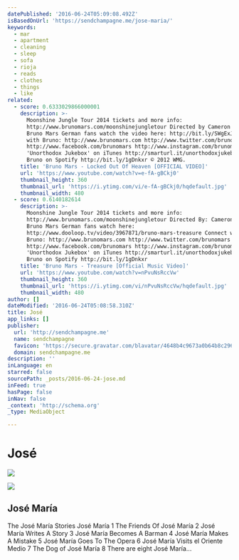 ```yaml
---
datePublished: '2016-06-24T05:09:08.492Z'
isBasedOnUrl: 'https://sendchampagne.me/jose-maria/'
keywords:
  - mar
  - apartment
  - cleaning
  - sleep
  - sofa
  - rioja
  - reads
  - clothes
  - things
  - like
related:
  - score: 0.6333029866000001
    description: >-
      Moonshine Jungle Tour 2014 tickets and more info:
      http://www.brunomars.com/moonshinejungletour Directed by Cameron Duddy &
      Bruno Mars German fans watch the video here: http://bit.ly/SWgExJ Connect
      with Bruno: http://www.brunomars.com http://www.twitter.com/brunomars
      http://www.facebook.com/brunomars http://www.instagram.com/brunomars Get
      'Unorthodox Jukebox' on iTunes http://smarturl.it/unorthodoxjukebox Follow
      Bruno on Spotify http://bit.ly/1gDnkxr © 2012 WMG.
    title: 'Bruno Mars - Locked Out Of Heaven [OFFICIAL VIDEO]'
    url: 'https://www.youtube.com/watch?v=e-fA-gBCkj0'
    thumbnail_height: 360
    thumbnail_url: 'https://i.ytimg.com/vi/e-fA-gBCkj0/hqdefault.jpg'
    thumbnail_width: 480
  - score: 0.6140182614
    description: >-
      Moonshine Jungle Tour 2014 tickets and more info:
      http://www.brunomars.com/moonshinejungletour Directed By: Cameron Duddy &
      Bruno Mars German fans watch here:
      http://www.dooloop.tv/video/3967871/bruno-mars-treasure Connect with
      Bruno: http://www.brunomars.com http://www.twitter.com/brunomars
      http://www.facebook.com/brunomars http://www.instagram.com/brunomars Get
      'Unorthodox Jukebox' on iTunes http://smarturl.it/unorthodoxjukebox Follow
      Bruno on Spotify http://bit.ly/1gDnkxr
    title: 'Bruno Mars - Treasure [Official Music Video]'
    url: 'https://www.youtube.com/watch?v=nPvuNsRccVw'
    thumbnail_height: 360
    thumbnail_url: 'https://i.ytimg.com/vi/nPvuNsRccVw/hqdefault.jpg'
    thumbnail_width: 480
author: []
dateModified: '2016-06-24T05:08:58.310Z'
title: José
app_links: []
publisher:
  url: 'http://sendchampagne.me'
  name: sendchampagne
  favicon: 'https://secure.gravatar.com/blavatar/4648b4c9673a0b64b8c296ad96f6a8fc?s=16'
  domain: sendchampagne.me
description: ''
inLanguage: en
starred: false
sourcePath: _posts/2016-06-24-jose.md
inFeed: true
hasPage: false
inNav: false
_context: 'http://schema.org'
_type: MediaObject

---
```

# José
![](https://the-grid-user-content.s3-us-west-2.amazonaws.com/8af84c07-fe56-4e6b-a3ee-86c4dee6431f.jpg)

<article style=""><img src="https://imgflo.herokuapp.com/graph/vahj1ThiexotieMo/b129e8d26ccf5cc00a3639e88df099c8/noop?input=https%3A%2F%2Fsecure.gravatar.com%2Fblavatar%2F4648b4c9673a0b64b8c296ad96f6a8fc%3Fs%3D200%26ts%3D1466744027" /><h1>José María</h1><p>The José María Stories José María 1 The Friends Of José María 2 José María Writes A Story 3 José María Becomes A Barman 4 José María Makes A Mistake 5 José María Goes To The Opera 6 José María Visits el Oriente Medio 7 The Dog of José María 8 There are eight José María...</p></article>